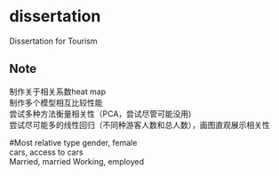# dissertation
Dissertation for Tourism
## Note
制作关于相关系数heat map  
制作多个模型相互比较性能  
尝试多种方法衡量相关性（PCA，尝试尽管可能没用)  
尝试尽可能多的线性回归（不同种游客人数和总人数），画图直观展示相关性

#Most relative type
gender, female  
cars, access to cars  
Married, married
Working, employed